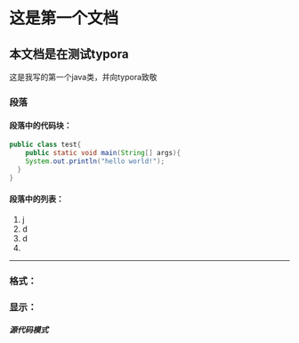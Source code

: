 # 这是第一个文档

## 本文档是在测试typora

这是我写的第一个java类，并向typora致敬

### 段落

#### 段落中的代码块：

```java
public class test{
	public static void main(String[] args){
    System.out.println("hello world!");
  }
}
```

#### 段落中的列表：

1. j
2. d
3. d
4. 

------





### 格式：



### 显示：

##### 源代码模式



